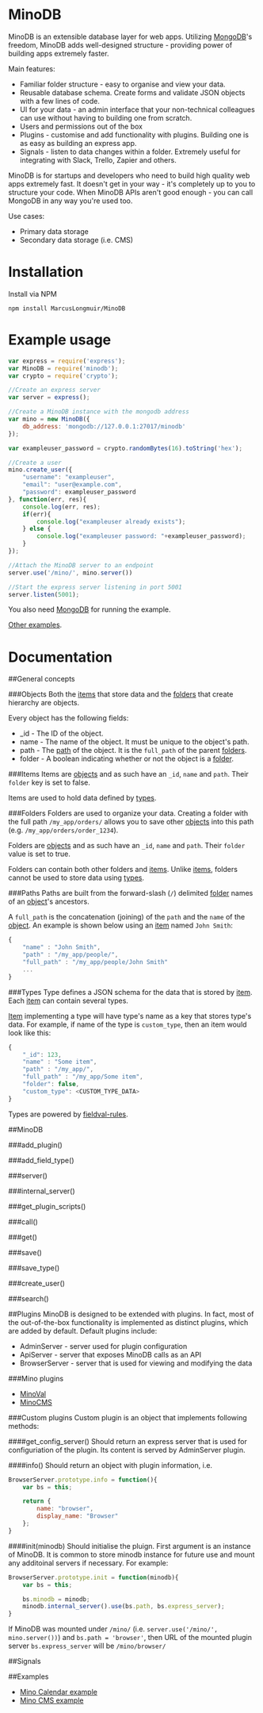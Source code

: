 MinoDB
======

MinoDB is an extensible database layer for web apps. Utilizing [MongoDB](http://www.mongodb.org/)'s freedom, MinoDB adds well-designed structure - providing power of building apps extremely faster.

Main features:
* Familiar folder structure - easy to organise and view your data.
* Reusable database schema. Create forms and validate JSON objects with a few lines of code.
* UI for your data - an admin interface that your non-technical colleagues can use without having to building one from scratch.
* Users and permissions out of the box
* Plugins - customise and add functionality with plugins. Building one is as easy as building an express app.
* Signals - listen to data changes within a folder. Extremely useful for integrating with Slack, Trello, Zapier and others.

MinoDB is for startups and developers who need to build high quality web apps extremely fast. It doesn't get in your way - it's completely up to you to structure your code. When MinoDB APIs aren't good enough - you can call MongoDB in any way you're used too.

Use cases:
* Primary data storage
* Secondary data storage (i.e. CMS)

Installation
=====
Install via NPM
```
npm install MarcusLongmuir/MinoDB
```

Example usage
======
```javascript
var express = require('express');
var MinoDB = require('minodb');
var crypto = require('crypto');

//Create an express server
var server = express();

//Create a MinoDB instance with the mongodb address
var mino = new MinoDB({
    db_address: 'mongodb://127.0.0.1:27017/minodb'
});

var exampleuser_password = crypto.randomBytes(16).toString('hex');

//Create a user
mino.create_user({
    "username": "exampleuser",
    "email": "user@example.com",
    "password": exampleuser_password
}, function(err, res){
    console.log(err, res);
    if(err){
        console.log("exampleuser already exists");
    } else {
        console.log("exampleuser password: "+exampleuser_password);
    }
});

//Attach the MinoDB server to an endpoint
server.use('/mino/', mino.server())

//Start the express server listening in port 5001
server.listen(5001);
```

You also need [MongoDB](http://www.mongodb.org/) for running the example.

[Other examples](#examples).

Documentation
======
##General concepts

###Objects
Both the [items](#items) that store data and the [folders](#folders) that create hierarchy are objects.

Every object has the following fields:
* _id - The ID of the object.
* name - The name of the object. It must be unique to the object's path.
* path - The [path](#paths) of the object. It is the ```full_path``` of the parent [folders](#folders).
* folder - A boolean indicating whether or not the object is a [folder](#folders).

###Items
Items are [objects](#objects) and as such have an ```_id```, ```name``` and ```path```. Their ```folder``` key is set to false.

Items are used to hold data defined by [types](#types). 

###Folders
Folders are used to organize your data. Creating a folder with the full path ```/my_app/orders/``` allows you to save other [objects](#objects) into this path (e.g. ```/my_app/orders/order_1234```).

Folders are [objects](#objects) and as such have an ```_id```, ```name``` and ```path```. Their ```folder``` value is set to true.

Folders can contain both other folders and [items](#items). Unlike [items](#items), folders cannot be used to store data using [types](#types).

###Paths
Paths are built from the forward-slash (```/```) delimited [folder](#folders) names of an [object](objects)'s ancestors.

A ```full_path``` is the concatenation (joining) of the ```path``` and the ```name``` of the [object](objects). An example is shown below using an [item](#items) named ```John Smith```:

```javascript
{
    "name" : "John Smith",
    "path" : "/my_app/people/",
    "full_path" : "/my_app/people/John Smith"
    ...
}
```

###Types
Type defines a JSON schema for the data that is stored by [item](#items). Each [item](#items) can contain several types.

[Item](#items) implementing a type will have type's name as a key that stores type's data. For example, if name of the type is ```custom_type```, then an item would look like this:
```javascript
{
    "_id": 123,
    "name" : "Some item",
    "path" : "/my_app/",
    "full_path" : "/my_app/Some item",
    "folder": false,
    "custom_type": <CUSTOM_TYPE_DATA>
}
```

Types are powered by [fieldval-rules](https://github.com/FieldVal/fieldval-rules-js).

##MinoDB

###add_plugin()

###add_field_type()

###server()

###internal_server()

###get_plugin_scripts()

###call()

###get()

###save()

###save_type()

###create_user()

###search()

##Plugins
MinoDB is designed to be extended with plugins. In fact, most of the out-of-the-box functionality is implemented as distinct plugins, which are added by default. Default plugins include:
* AdminServer - server used for plugin configuration
* ApiServer - server that exposes MinoDB calls as an API
* BrowserServer - server that is used for viewing and modifying the data

###Mino plugins
* [MinoVal](https://github.com/MarcusLongmuir/MinoVal)
* [MinoCMS](https://github.com/bestan/MinoCMS)

###Custom plugins
Custom plugin is an object that implements following methods:

####get_config_server()
Should return an express server that is used for configuriation of the plugin. Its content is served by AdminServer plugin.

####info()
Should return an object with plugin information, i.e.
```javascript
BrowserServer.prototype.info = function(){
    var bs = this;

    return {
        name: "browser",
        display_name: "Browser"
    };
}
```

####init(minodb)
Should initialise the pluign. First argument is an instance of MinoDB. It is common to store minodb instance for future use and mount any additoinal servers if necessary. For example:
```javascript
BrowserServer.prototype.init = function(minodb){
    var bs = this;

    bs.minodb = minodb;
    minodb.internal_server().use(bs.path, bs.express_server);
}
```
If MinoDB was mounted under ```/mino/``` (i.e. ```server.use('/mino/', mino.server())```) and ```bs.path = 'browser'```, then URL of the mounted plugin server ```bs.express_server``` will be ```/mino/browser/```

##Signals

##Examples
* [Mino Calendar example](https://github.com/bestan/mino-calendar-example)
* [Mino CMS example](https://github.com/bestan/mino-cms-example)
